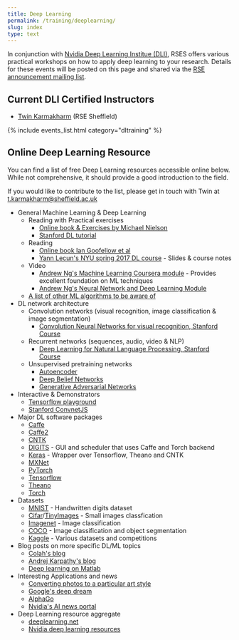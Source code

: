 ```yaml
---
title: Deep Learning
permalink: /training/deeplearning/
slug: index
type: text
---
```


In conjunction with [Nvidia Deep Learning Institue (DLI)](https://www.nvidia.com/dli), RSES offers various practical workshops on how to apply deep learning to your research. Details for these events will be posted on this page and shared via the [RSE announcement mailing list](/community/).

## Current DLI Certified Instructors

* [Twin Karmakharm](/contact/team#twin) (RSE Sheffield)

{% include events_list.html category="dltraining" %}

## Online Deep Learning Resource

You can find a list of free Deep Learning resources accessible online below. While not comprehensive, it should provide a good introduction to the field.

If you would like to contribute to the list, please get in touch with Twin at [t.karmakharm@sheffield.ac.uk](mailto:t.karmakharm@sheffield.ac.uk)

* General Machine Learning & Deep Learning
    * Reading with Practical exercises
        * [Online book & Exercises by Michael Nielson](http://neuralnetworksanddeeplearning.com/)
        * [Stanford DL tutorial](http://ufldl.stanford.edu/tutorial/)
    * Reading
        * [Online book Ian Goofellow et al](http://www.deeplearningbook.org/)
        * [Yann Lecun's NYU spring 2017 DL course](http://cilvr.nyu.edu/doku.php?id=courses:deeplearning2017:start) - Slides & course notes
    * Video
        * [Andrew Ng's Machine Learning Coursera module](https://www.coursera.org/learn/machine-learning) - Provides excellent foundation on ML techniques
        * [Andrew Ng's Neural Network and Deep Learning Module](https://www.coursera.org/learn/neural-networks-deep-learning)
    * [A list of other ML algorithms to be aware of](https://www.dezyre.com/article/top-10-machine-learning-algorithms/202)
* DL network architecture
    * Convolution networks (visual recognition, image classification & image segmentation)
        * [Convolution Neural Networks for visual recognition, Stanford Course](http://cs231n.stanford.edu/)
    * Recurrent networks (sequences, audio, video & NLP)
        * [Deep Learning for Natural Language Processing, Stanford Course](http://cs224d.stanford.edu/)
    * Unsupervised pretraining networks
        * [Autoencoder](http://ufldl.stanford.edu/tutorial/unsupervised/Autoencoders/)
        * [Deep Belief Networks](http://deeplearning.net/tutorial/DBN.html)
        * [Generative Adversarial Networks](https://arxiv.org/abs/1406.2661)
* Interactive & Demonstrators
    * [Tensorflow playground](http://playground.tensorflow.org/)
    * [Stanford ConvnetJS](http://cs.stanford.edu/people/karpathy/convnetjs/)
* Major DL software packages
    * [Caffe](http://caffe.berkeleyvision.org/)
    * [Caffe2](https://caffe2.ai/)
    * [CNTK](https://www.microsoft.com/en-us/cognitive-toolkit/)
    * [DIGITS](https://developer.nvidia.com/digits) - GUI and scheduler that uses Caffe and Torch backend
    * [Keras](https://keras.io/) - Wrapper over Tensorflow, Theano and CNTK
    * [MXNet](https://mxnet.apache.org/)
    * [PyTorch](http://pytorch.org/)
    * [Tensorflow](https://www.tensorflow.org/)
    * [Theano](deeplearning.net/software/theano)
    * [Torch](http://torch.ch/)
* Datasets
    * [MNIST](http://yann.lecun.com/exdb/mnist/) - Handwritten digits dataset
    * [Cifar](https://www.cs.toronto.edu/~kriz/cifar.html)/[TinyImages](http://groups.csail.mit.edu/vision/TinyImages/) - Small images classfication
    * [Imagenet](http://www.image-net.org/) - Image classification
    * [COCO](http://cocodataset.org) - Image classification and object segmentation
    * [Kaggle](https://www.kaggle.com/) - Various datasets and competitions
* Blog posts on more specific DL/ML topics
    * [Colah's blog](http://colah.github.io/)
    * [Andrej Karpathy's blog](http://karpathy.github.io/)
    * [Deep learning on Matlab](https://sites.google.com/a/sheffield.ac.uk/rcg/my-blog/research-computing-notes/deeplearningusingmatlab2018bgpurequired)
* Interesting Applications and news
    * [Converting photos to a particular art style](https://arxiv.org/abs/1508.06576)
    * [Google's deep dream](https://research.googleblog.com/2015/06/inceptionism-going-deeper-into-neural.html)
    * [AlphaGo](https://storage.googleapis.com/deepmind-media/alphago/AlphaGoNaturePaper.pdf)
    * [Nvidia's AI news portal](https://news.developer.nvidia.com/category/artificial-intelligence/)
* Deep Learning resource aggregate
    * [deeplearning.net](http://deeplearning.net/)
    * [Nvidia deep learning resources](https://developer.nvidia.com/deep-learning-resources)
